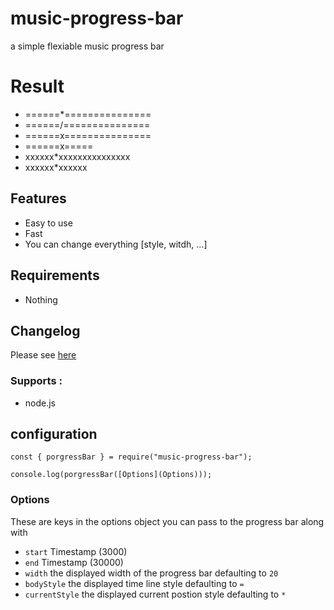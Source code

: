# music-progress-bar
a simple flexiable music progress bar

# Result
* ======*===============
* ======/===============
* ======x===============
* ======x=====
* xxxxxx*xxxxxxxxxxxxxxx
* xxxxxx*xxxxxx


## Features
* Easy to use
* Fast
* You can change everything [style, witdh, ...]


## Requirements

* Nothing


## Changelog

Please see [here](CHANGELOG.md)

### Supports :
* node.js


## configuration
```
const { porgressBar } = require("music-progress-bar");

console.log(porgressBar([Options](Options)));
```

### Options

These are keys in the options object you can pass to the progress bar along with

- `start` Timestamp (3000)
- `end` Timestamp (30000)
- `width` the displayed width of the progress bar defaulting to `20`
- `bodyStyle` the displayed time line style defaulting to `=`
- `currentStyle` the displayed current postion style defaulting to `*`
